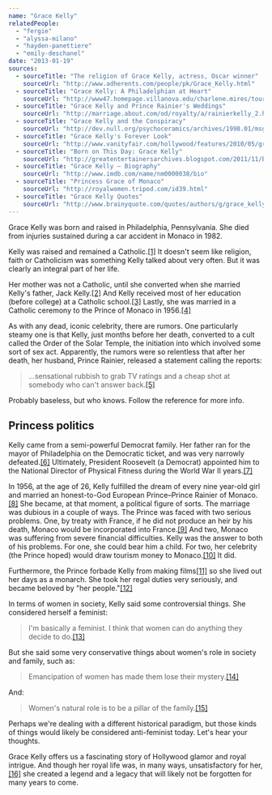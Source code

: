 ```yaml
---
name: "Grace Kelly"
relatedPeople:
  - "fergie"
  - "alyssa-milano"
  - "hayden-panettiere"
  - "emily-deschanel"
date: "2013-01-19"
sources:
  - sourceTitle: "The religion of Grace Kelly, actress, Oscar winner"
    sourceUrl: "http://www.adherents.com/people/pk/Grace_Kelly.html"
  - sourceTitle: "Grace Kelly: A Philadelphian at Heart"
    sourceUrl: "http://www47.homepage.villanova.edu/charlene.mires/tours/kelly.htm"
  - sourceTitle: "Grace Kelly and Prince Rainier's Weddings"
    sourceUrl: "http://marriage.about.com/od/royalty/a/rainierkelly_2.htm"
  - sourceTitle: "Grace Kelly and the Conspiracy"
    sourceUrl: "http://dev.null.org/psychoceramics/archives/1998.01/msg00027.html"
  - sourceTitle: "Grace Kelly's Forever Look"
    sourceUrl: "http://www.vanityfair.com/hollywood/features/2010/05/grace-kelly-201005"
  - sourceTitle: "Born on This Day: Grace Kelly"
    sourceUrl: "http://greatentertainersarchives.blogspot.com/2011/11/born-on-this-day-grace-kelly.html"
  - sourceTitle: "Grace Kelly – Biography"
    sourceUrl: "http://www.imdb.com/name/nm0000038/bio"
  - sourceTitle: "Princess Grace of Monaco"
    sourceUrl: "http://royalwomen.tripod.com/id39.html"
  - sourceTitle: "Grace Kelly Quotes"
    sourceUrl: "http://www.brainyquote.com/quotes/authors/g/grace_kelly.html"
---
```


Grace Kelly was born and raised in Philadelphia, Pennsylvania. She died from injuries sustained during a car accident in Monaco in 1982.

Kelly was raised and remained a Catholic.<a class="source-citation" href="#http://www.adherents.com/people/pk/Grace_Kelly.html" title="The religion of Grace Kelly, actress, Oscar winner">[1]</a> It doesn't seem like religion, faith or Catholicism was something Kelly talked about very often. But it was clearly an integral part of her life.

Her mother was not a Catholic, until she converted when she married Kelly's father, Jack Kelly.<a class="source-citation" href="#http://www47.homepage.villanova.edu/charlene.mires/tours/kelly.htm" title="Grace Kelly: A Philadelphian at Heart">[2]</a> And Kelly received most of her education (before college) at a Catholic school.<a class="source-citation" href="#http://www47.homepage.villanova.edu/charlene.mires/tours/kelly.htm" title="Grace Kelly: A Philadelphian at Heart">[3]</a> Lastly, she was married in a Catholic ceremony to the Prince of Monaco in 1956.<a class="source-citation" href="#http://marriage.about.com/od/royalty/a/rainierkelly_2.htm" title="Grace Kelly and Prince Rainier&apos;s Weddings">[4]</a>

As with any dead, iconic celebrity, there are rumors. One particularly steamy one is that Kelly, just months before her death, converted to a cult called the Order of the Solar Temple, the initiation into which involved some sort of sex act. Apparently, the rumors were so relentless that after her death, her husband, Prince Rainier, released a statement calling the reports:

>…sensational rubbish to grab TV ratings and a cheap shot at somebody who can't answer back.<a class="source-citation" href="#http://dev.null.org/psychoceramics/archives/1998.01/msg00027.html" title="Grace Kelly and the Conspiracy">[5]</a>

Probably baseless, but who knows. Follow the reference for more info.


## Princess politics

Kelly came from a semi-powerful Democrat family. Her father ran for the mayor of Philadelphia on the Democratic ticket, and was very narrowly defeated.<a class="source-citation" href="#http://www.vanityfair.com/hollywood/features/2010/05/grace-kelly-201005" title="Grace Kelly&apos;s Forever Look">[6]</a> Ultimately, President Roosevelt (a Democrat) appointed him to the National Director of Physical Fitness during the World War II years.<a class="source-citation" href="#http://greatentertainersarchives.blogspot.com/2011/11/born-on-this-day-grace-kelly.html" title="Born on This Day: Grace Kelly">[7]</a>

In 1956, at the age of 26, Kelly fulfilled the dream of every nine year-old girl and married an honest-to-God European Prince–Prince Rainier of Monaco.<a class="source-citation" href="#http://marriage.about.com/od/royalty/a/rainierkelly_2.htm" title="Grace Kelly and Prince Rainier&apos;s Weddings">[8]</a> She became, at that moment, a political figure of sorts. The marriage was dubious in a couple of ways. The Prince was faced with two serious problems. One, by treaty with France, if he did not produce an heir by his death, Monaco would be incorporated into France.<a class="source-citation" href="#http://greatentertainersarchives.blogspot.com/2011/11/born-on-this-day-grace-kelly.html" title="Born on This Day: Grace Kelly">[9]</a> And two, Monaco was suffering from severe financial difficulties. Kelly was the answer to both of his problems. For one, she could bear him a child. For two, her celebrity (the Prince hoped) would draw tourism money to Monaco.<a class="source-citation" href="#http://www.imdb.com/name/nm0000038/bio" title="Grace Kelly – Biography">[10]</a> It did.

Furthermore, the Prince forbade Kelly from making films<a class="source-citation" href="#http://www.imdb.com/name/nm0000038/bio" title="Grace Kelly – Biography">[11]</a> so she lived out her days as a monarch. She took her regal duties very seriously, and became beloved by "her people."<a class="source-citation" href="#http://royalwomen.tripod.com/id39.html" title="Princess Grace of Monaco">[12]</a>

In terms of women in society, Kelly said some controversial things. She considered herself a feminist:

>I'm basically a feminist. I think that women can do anything they decide to do.<a class="source-citation" href="#http://www.imdb.com/name/nm0000038/bio" title="Grace Kelly – Biography">[13]</a>

But she said some very conservative things about women's role in society and family, such as:

>Emancipation of women has made them lose their mystery.<a class="source-citation" href="#http://www.brainyquote.com/quotes/authors/g/grace_kelly.html" title="Grace Kelly Quotes">[14]</a>

And:

>Women's natural role is to be a pillar of the family.<a class="source-citation" href="#http://www.brainyquote.com/quotes/authors/g/grace_kelly.html" title="Grace Kelly Quotes">[15]</a>

Perhaps we're dealing with a different historical paradigm, but those kinds of things would likely be considered anti-feminist today. Let's hear your thoughts.

Grace Kelly offers us a fascinating story of Hollywood glamor and royal intrigue. And though her royal life was, in many ways, unsatisfactory for her,<a class="source-citation" href="#http://royalwomen.tripod.com/id39.html" title="Princess Grace of Monaco">[16]</a> she created a legend and a legacy that will likely not be forgotten for many years to come.